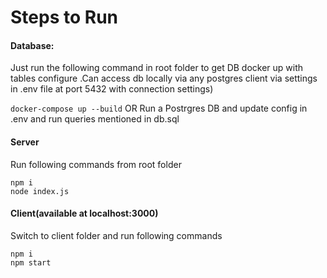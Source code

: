# Steps to Run

#### Database:

Just run the following command in root folder to get DB docker up with tables configure .Can access db locally via any
postgres client via settings in .env file
at port 5432 with connection settings)

`docker-compose up --build`
                     OR
Run a Postrgres DB and update config in .env and run queries mentioned in db.sql

####  Server

Run following commands from root folder

```
npm i
node index.js
```

####  Client(available at localhost:3000)
Switch to client folder and run following commands
```
npm i
npm start
```

